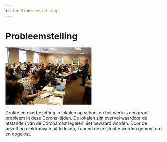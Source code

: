 ```yaml
---
title: Probleemstelling
---
```


# Probleemstelling

![overcrowd](./assets/overcrowd.jpg)

Drukte en overbezetting in lokalen op school en het werk is een groot probleem in deze Corona-tijden. De lokalen zijn overvol waardoor de  afstanden van de Coronamaatregelen niet bewaard worden. Door de bezetting elektronisch uit te lezen, kunnen deze situatie worden gemonitord en opgelost.
